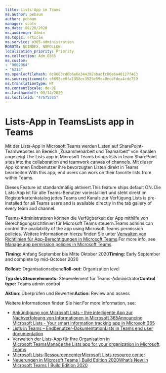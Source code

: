 ```yaml
---
title: Lists-App in Teams
ms.author: pebaum
author: pebaum
manager: scotv
ms.date: 08/20/2020
ms.audience: Admin
ms.topic: article
ms.service: o365-administration
ROBOTS: NOINDEX, NOFOLLOW
localization_priority: Priority
ms.collection: Adm_O365
ms.custom:
- "9002964"
- "6213"
ms.openlocfilehash: 0c8663cd6b6e6e344282abadfc80e6a40127f463
ms.sourcegitcommit: c6692ce0fa1358ec3529e59ca0ecdfdea4cdc759
ms.translationtype: HT
ms.contentlocale: de-DE
ms.lasthandoff: 09/14/2020
ms.locfileid: "47675585"
---
```

# <a name="lists-app-in-teams"></a><span data-ttu-id="3b6d9-102">Lists-App in Teams</span><span class="sxs-lookup"><span data-stu-id="3b6d9-102">Lists app in Teams</span></span>

<span data-ttu-id="3b6d9-103">Mit der Lists-App in Microsoft Teams werden Listen auf SharePoint-Teamwebsites im Bereich „Zusammenarbeit und Teamarbeit“ von Kanälen angezeigt.</span><span class="sxs-lookup"><span data-stu-id="3b6d9-103">The Lists app in Microsoft Teams brings lists in team SharePoint sites into the collaboration and teamwork canvas of channels.</span></span> <span data-ttu-id="3b6d9-104">Mit dieser App können Endbenutzer ihre bevorzugten Listen direkt in Teams bearbeiten.</span><span class="sxs-lookup"><span data-stu-id="3b6d9-104">With this app, end users can work on their favorite lists from within Teams.</span></span>  

<span data-ttu-id="3b6d9-105">Dieses Feature ist standardmäßig aktiviert.</span><span class="sxs-lookup"><span data-stu-id="3b6d9-105">This feature ships default ON.</span></span> <span data-ttu-id="3b6d9-106">Die Lists-App ist für alle Teams-Benutzer vorinstalliert und steht direkt im Registerkartenkatalog jedes Teams und Kanals zur Verfügung.</span><span class="sxs-lookup"><span data-stu-id="3b6d9-106">Lists is pre-installed for all Teams users and is available directly in the tab gallery of every team and channel.</span></span>  

<span data-ttu-id="3b6d9-107">Teams-Administratoren können die Verfügbarkeit der App mithilfe von Berechtigungsrichtlinien für Microsoft Teams steuern.</span><span class="sxs-lookup"><span data-stu-id="3b6d9-107">Teams admins can control the availability of the app using Microsoft Teams permission policies.</span></span> <span data-ttu-id="3b6d9-108">Weitere Informationen hierzu finden Sie unter [Verwalten von Richtlinien für App-Berechtigungen in Microsoft Teams](https://docs.microsoft.com/microsoftteams/teams-app-permission-policies).</span><span class="sxs-lookup"><span data-stu-id="3b6d9-108">For more info, see [Manage app permission policies in Microsoft Teams](https://docs.microsoft.com/microsoftteams/teams-app-permission-policies).</span></span>

<span data-ttu-id="3b6d9-109">**Timing:** Anfang September bis Mitte Oktober 2020</span><span class="sxs-lookup"><span data-stu-id="3b6d9-109">**Timing:** Early September and complete by mid-October 2020</span></span>  

<span data-ttu-id="3b6d9-110">**Rollout:** Organisationsebene</span><span class="sxs-lookup"><span data-stu-id="3b6d9-110">**Roll-out:** Organization level</span></span>  

<span data-ttu-id="3b6d9-111">**Typ des Steuerelements:** Steuerelement für Teams-Administrator</span><span class="sxs-lookup"><span data-stu-id="3b6d9-111">**Control type:**  Teams admin control</span></span>  

<span data-ttu-id="3b6d9-112">**Aktion**: Überprüfen und Bewerten</span><span class="sxs-lookup"><span data-stu-id="3b6d9-112">**Action:**  Review and assess</span></span>

<span data-ttu-id="3b6d9-113">Weitere Informationen finden Sie hier:</span><span class="sxs-lookup"><span data-stu-id="3b6d9-113">For more information, see:</span></span> 

- [<span data-ttu-id="3b6d9-114">Ankündigung von Microsoft Lists – Ihre intelligente App zur Nachverfolgung von Informationen in Microsoft 365</span><span class="sxs-lookup"><span data-stu-id="3b6d9-114">Announcing Microsoft Lists - Your smart information tracking app in Microsoft 365</span></span>](https://techcommunity.microsoft.com/t5/microsoft-365-blog/announcing-microsoft-lists-your-smart-information-tracking-app/ba-p/1372233)
- [<span data-ttu-id="3b6d9-115">Lists in Teams – Endbenutzer-Dokumentation</span><span class="sxs-lookup"><span data-stu-id="3b6d9-115">Lists in Teams end user documentation</span></span>](https://support.microsoft.com/office/get-started-with-lists-in-microsoft-taeams-c971e46b-b36c-491b-9c35-efeddd0297db)
- [<span data-ttu-id="3b6d9-116">Verwalten der Lists-App für Ihre Organisation in Microsoft Teams</span><span class="sxs-lookup"><span data-stu-id="3b6d9-116">Manage the Lists app for your organization in Microsoft Teams</span></span>](https://docs.microsoft.com/microsoftteams/manage-lists-app)
- [<span data-ttu-id="3b6d9-117">Microsoft Lists-Ressourcencenter</span><span class="sxs-lookup"><span data-stu-id="3b6d9-117">Microsoft Lists resource center</span></span>](https://aka.ms/MSLists)
- [<span data-ttu-id="3b6d9-118">Neuerungen in Microsoft Teams | Build Edition 2020</span><span class="sxs-lookup"><span data-stu-id="3b6d9-118">What’s New in Microsoft Teams | Build Edition 2020</span></span>](https://techcommunity.microsoft.com/t5/microsoft-teams-blog/what-s-new-in-microsoft-teams-build-edition-2020/ba-p/1394224)